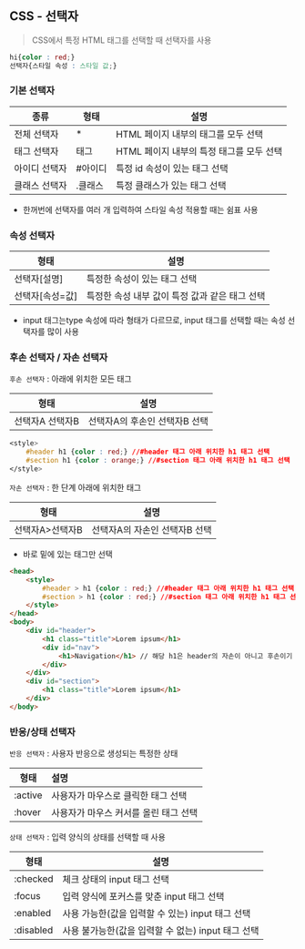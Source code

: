 ## CSS - 선택자

> CSS에서 특정 HTML 태그를 선택할 때 선택자를 사용

```css
hi{color : red;}
선택자{스타일 속성 : 스타일 값;}
```



### 기본 선택자

| 종류          | 형태    | 설명                                     |
| ------------- | ------- | ---------------------------------------- |
| 전체 선택자   | *       | HTML 페이지 내부의 태그를 모두 선택      |
| 태그 선택자   | 태그    | HTML 페이지 내부의 특정 태그를 모두 선택 |
| 아이디 선택자 | #아이디 | 특정 id 속성이 있는 태그 선택            |
| 클래스 선택자 | .클래스 | 특정 클래스가 있는 태그 선택             |

* 한꺼번에 선택자를 여러 개 입력하여 스타일 속성 적용할 때는 쉼표 사용



### 속성 선택자

| 형태            | 설명                                           |
| --------------- | ---------------------------------------------- |
| 선택자[설명]    | 특정한 속성이 있는 태그 선택                   |
| 선택자[속성=값] | 특정한 속성 내부 값이 특정 값과 같은 태그 선택 |

* input 태그는type 속성에 따라 형태가 다르므로, input 태그를 선택할 때는 속성 선택자를 많이 사용



### 후손 선택자 / 자손 선택자

`후손 선택자` : 아래에 위치한 모든 태그

| 형태            | 설명                          |
| --------------- | ----------------------------- |
| 선택자A 선택자B | 선택자A의 후손인 선택자B 선택 |

```css
<style>
	#header h1 {color : red;} //#header 태그 아래 위치한 h1 태그 선택
	#section h1 {color : orange;} //#section 태그 아래 위치한 h1 태그 선택
</style>
```

`자손 선택자` : 한 단계 아래에 위치한 태그

| 형태            | 설명                          |
| --------------- | ----------------------------- |
| 선택자A>선택자B | 선택자A의 자손인 선택자B 선택 |

* 바로 밑에 있는 태그만 선택 

```html
<head>
	<style>
		#header > h1 {color : red;} //#header 태그 아래 위치한 h1 태그 선택
		#section > h1 {color : red;} //#section 태그 아래 위치한 h1 태그 선택
	</style>
</head>
<body>
    <div id="header">
        <h1 class="title">Lorem ipsum</h1>
        <div id="nav">
            <h1>Navigation</h1> // 해당 h1은 header의 자손이 아니고 후손이기 때문에 자손 선택자로 선택 불가
        </div>
    </div>
    <div id="section">
        <h1 class="title">Lorem ipsum</h1>
    </div>
</body>
```



### 반응/상태 선택자

`반응 선택자` : 사용자 반응으로 생성되는 특정한 상태

| 형태    | 설명                                  |
| ------- | :------------------------------------ |
| :active | 사용자가 마우스로 클릭한 태그 선택    |
| :hover  | 사용자가 마우스 커서를 올린 태그 선택 |

`상태 선택자` : 입력 양식의 상태를 선택할 때 사용

| 형태      | 설명                                               |
| --------- | -------------------------------------------------- |
| :checked  | 체크 상태의 input 태그 선택                        |
| :focus    | 입력 양식에 포커스를 맞춘 input 태그 선택          |
| :enabled  | 사용 가능한(값을 입력할 수 있는) input 태그 선택   |
| :disabled | 사용 불가능한(값을 입력할 수 없는) input 태그 선택 |


